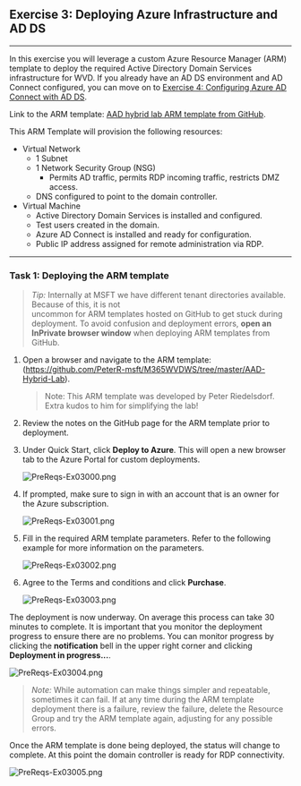 Exercise 3: Deploying Azure Infrastructure and AD DS
--------------------------------------------------
---
In this exercise you will leverage a custom Azure Resource Manager (ARM) template to deploy the required Active Directory Domain Services infrastructure for WVD. If you already have an AD DS environment and AD Connect configured, you can move on to [Exercise 4: Configuring Azure AD Connect with AD DS](/Windows-Virtual-Desktop-on-Azure-Lab/Prerequisites/Exercise-4:-Configuring-Azure-AD-Connect-with-AD-DS).

Link to the ARM template: [AAD hybrid lab ARM template from GitHub](https://github.com/PeterR-msft/M365WVDWS/tree/master/AAD-Hybrid-Lab).

This ARM Template will provision the following resources:

- Virtual Network
   - 1 Subnet
   - 1 Network Security Group (NSG)
     - Permits AD traffic, permits RDP incoming traffic, restricts DMZ access.
   - DNS configured to point to the domain controller.
- Virtual Machine
   - Active Directory Domain Services is installed and configured.
   - Test users created in the domain.
   - Azure AD Connect is installed and ready for configuration.
   - Public IP address assigned for remote administration via RDP.

---
### Task 1: Deploying the ARM template 

> *Tip:* Internally at MSFT we have different tenant directories available. Because of this, it is not  
> uncommon for ARM templates hosted on GitHub to get stuck during deployment. To avoid confusion and 
> deployment errors, **open an InPrivate browser window** when deploying ARM templates from GitHub.

1. Open a browser and navigate to the ARM template: (https://github.com/PeterR-msft/M365WVDWS/tree/master/AAD-Hybrid-Lab).

   > Note: This ARM template was developed by Peter Riedelsdorf. Extra kudos to him for simplifying the lab!

2. Review the notes on the GitHub page for the ARM template prior to deployment.
3. Under Quick Start, click **Deploy to Azure**. This will open a new browser tab to the Azure Portal 
for custom deployments. 

   ![PreReqs-Ex03000.png](attachments/PreReqs-Ex03000-c3ed867f-3d56-4759-96b6-7636aa557534.png)

4. If prompted, make sure to sign in with an account that is an owner for the Azure subscription.

   ![PreReqs-Ex03001.png](attachments/PreReqs-Ex03001-a65ea79e-2a12-4fd2-80cf-946dec64e987.png)

5. Fill in the required ARM template parameters. Refer to the following example for more information on the parameters.

   ![PreReqs-Ex03002.png](attachments/PreReqs-Ex03002-87965f80-eed9-4086-8ac0-6e68f0509725.png)

6. Agree to the Terms and conditions and click **Purchase**.  

   ![PreReqs-Ex03003.png](/attachments/PreReqs-Ex03003-1af935eb-5e34-43c7-9824-dc0d256940a7.png)
                      
The deployment is now underway. On average this process can take 30 minutes to complete. It is important 
that you monitor the deployment progress to ensure there are no problems. You can monitor progress by 
clicking the **notification** bell in the upper right corner and clicking **Deployment in progress...**.

![PreReqs-Ex03004.png](/attachments/PreReqs-Ex03004-ecd71059-001c-4554-ada1-e81929cca805.png)

> *Note:* While automation can make things simpler and repeatable, sometimes it can fail. If at any time during the ARM template deployment there is a failure, review the failure, delete the Resource Group and try the ARM template again, adjusting for any possible errors.                                                                       
                                                                                                                                                                                    
Once the ARM template is done being deployed, the status will change to complete. At this point the domain controller is ready for RDP connectivity. 

![PreReqs-Ex03005.png](attachments/PreReqs-Ex03005-0cc771eb-6516-4f11-84d9-0c6549a9c254.png)
